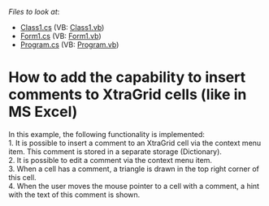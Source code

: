 <!-- default file list -->
*Files to look at*:

* [Class1.cs](./CS/WinFormsExample/Class1.cs) (VB: [Class1.vb](./VB/WinFormsExample/Class1.vb))
* [Form1.cs](./CS/WinFormsExample/Form1.cs) (VB: [Form1.vb](./VB/WinFormsExample/Form1.vb))
* [Program.cs](./CS/WinFormsExample/Program.cs) (VB: [Program.vb](./VB/WinFormsExample/Program.vb))
<!-- default file list end -->
# How to add the capability to insert comments to XtraGrid cells (like in MS Excel)


<p>In this example, the following functionality is implemented:<br />
1. It is possible to insert a comment to an XtraGrid cell via the context menu item. This comment is stored in a separate storage (Dictionary).<br />
2. It is possible to edit a comment via the context menu item.<br />
3. When a cell has a comment, a triangle is drawn in the top right corner of this cell.<br />
4. When the user moves the mouse pointer to a cell with a comment, a hint with the text of this comment is shown.</p>

<br/>


